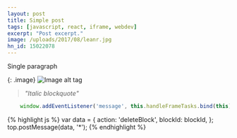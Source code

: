 ```yaml
---
layout: post
title: Simple post
tags: [javascript, react, iframe, webdev]
excerpt: "Post excerpt."
image: /uploads/2017/08/leanr.jpg
hn_id: 15022078
---
```


Single paragraph

{: .image}
![Image alt tag](/images/image.jpg)

> _"Italic blockquote"_

```js
    window.addEventListener('message', this.handleFrameTasks.bind(this))
```

{% highlight js %}
    var data = {
        action: 'deleteBlock',
        blockId: blockId,
    };
    top.postMessage(data, '*');
{% endhighlight %}

